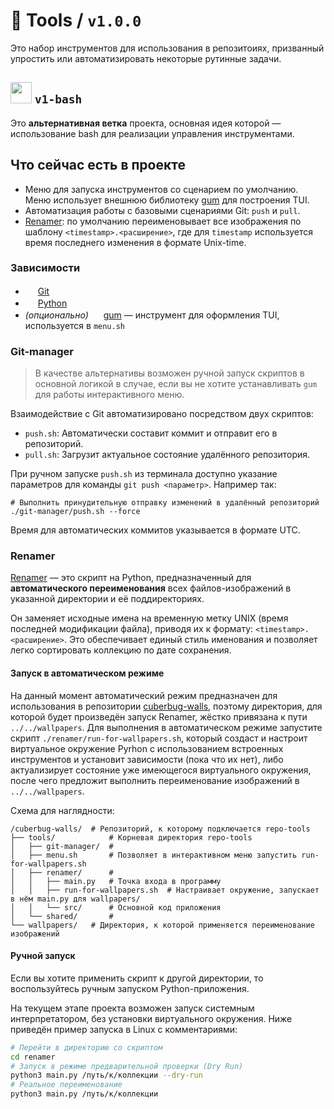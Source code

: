# 📁 Tools / `v1.0.0`

Это набор инструментов для использования в репозитоиях, призванный упростить или автоматизировать некоторые рутинные задачи.

## <img src="https://www.svgrepo.com/show/332258/branches.svg" width="34" height="34"> `v1-bash`

Это **альтернативная ветка** проекта, основная идея которой — использование bash для реализации управления инструментами.

## Что сейчас есть в проекте

- Меню для запуска инструментов со сценарием по умолчанию. Меню использует внешнюю библиотеку [gum](https://github.com/charmbracelet/gum) для построения TUI.
- Автоматизация работы с базовыми сценариями Git: `push` и `pull`.
- [Renamer](renamer/README.md): по умолчанию переименовывает все изображения по шаблону `<timestamp>.<расширение>`, где для `timestamp` используется время последнего изменения в формате Unix-time.

### Зависимости

- <img src="https://www.svgrepo.com/show/303548/git-icon-logo.svg" width="16" height="16"> [Git](https://git-scm.com)
- <img src="https://www.svgrepo.com/show/452091/python.svg" width="16" height="16"> [Python](https://www.python.org)
- *(опционально)* <img src="https://avatars.githubusercontent.com/u/57376114?s=48&v=4" width="16" height="16"> [gum](https://github.com/charmbracelet/gum) — инструмент для оформления TUI, используется в `menu.sh`

### Git-manager

>В качестве альтернативы возможен ручной запуск скриптов в основной логикой в случае, если вы не хотите устанавливать `gum` для работы интерактивного меню.

Взаимодействие с Git автоматизировано посредством двух скриптов:
- `push.sh`: Автоматически составит коммит и отправит его в репозиторий.
- `pull.sh`: Загрузит актуальное состояние удалённого репозитория.

При ручном запуске `push.sh` из терминала доступно указание параметров для команды `git push <параметр>`. Например так:
```shell
# Выполнить принудительную отправку изменений в удалённый репозиторий
./git-manager/push.sh --force
```
Время для автоматических коммитов указывается в формате UTC.

### Renamer

[Renamer](renamer/README.md) — это скрипт на Python, предназначенный для **автоматического переименования** всех файлов-изображений в указанной директории и её поддиректориях.

Он заменяет исходные имена на временную метку UNIX (время последней модификации файла), приводя их к формату: `<timestamp>.<расширение>`. Это обеспечивает единый стиль именования и позволяет легко сортировать коллекцию по дате сохранения.

#### Запуск в автоматическом режиме

На данный момент автоматический режим предназначен для использования в репозитории [cuberbug-walls](https://github.com/cuberbug/cuberbug-walls), поэтому директория, для которой будет произведён запуск Renamer, жёстко привязана к пути `../../wallpapers`. Для выполнения в автоматическом режиме запустите скрипт `./renamer/run-for-wallpapers.sh`, который создаст и настроит виртуальное окружение Pyrhon с использованием встроенных инструментов и установит зависимости (пока что их нет), либо актуализирует состояние уже имеющегося виртуального окружения, после чего предложит выполнить переименование изображений в `../../wallpapers`.

Схема для наглядности:
```shell
/cuberbug-walls/  # Репозиторий, к которому подключается repo-tools
├── tools/            # Корневая директория repo-tools
│   ├── git-manager/  #
│   ├── menu.sh       # Позволяет в интерактивном меню запустить run-for-wallpapers.sh
│   ├── renamer/      #
│   │   ├── main.py   # Точка входа в программу
│   │   ├── run-for-wallpapers.sh  # Настраивает окружение, запускает в нём main.py для wallpapers/
│   │   └── src/      # Основной код приложения
│   └── shared/       #
└── wallpapers/   # Директория, к которой применяется переименование изображений
```

#### Ручной запуск

Если вы хотите применить скрипт к другой директории, то воспользуйтесь ручным запуском Python-приложения.

На текущем этапе проекта возможен запуск системным интерпретатором, без установки виртуального окружения. Ниже приведён пример запуска в Linux с комментариями:

```bash
# Перейти в директорию со скриптом
cd renamer
# Запуск в режиме предварительной проверки (Dry Run)
python3 main.py /путь/к/коллекции --dry-run
# Реальное переименование
python3 main.py /путь/к/коллекции
```
